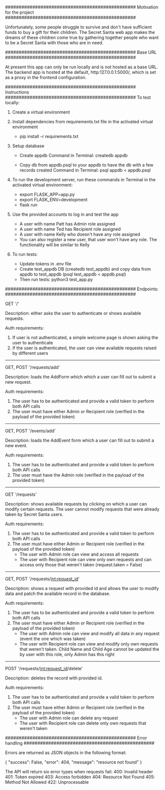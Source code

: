 

################################################
Motivation for the project
################################################

Unfortunately, some people struggle to survive and don't have sufficient funds to buy a gift for their children. The Secret Santa web app makes the dreams of these children come true by gathering together people who want to be a Secret Santa with those who are in need.


################################################
Base URL
################################################

At present this app can only be run locally and is not hosted as a base URL. The backend app is hosted at the default, http:127.0.0.1:5000/, which is set as a proxy in the frontend configuration.


################################################
Instructions
################################################
To test locally:
1. Create a virtual environment

2. Install dependencies from requirements.txt file in the activated virtual environment
	- pip install -r requirements.txt

3. Setup database
	- Create appdb
	  Command in Terminal: createdb appdb

	- Copy db from appdb.psql to your appdb to have the db with a few records created
	  Command in Terminal: psql appdb < appdb.psql

4. To run the development server, run these commands in Terminal in the activated virtual environment:
	- export FLASK_APP=app.py
	- export FLASK_ENV=development
	- flask run

5. Use the provided accounts to log in and test the app
	- A user with name Patt has Admin role assigned
	- A user with name Ted has Recipient role assigned
	- A user with name Kelly who doesn't have any role assigned
	- You can also register a new user, that user won't have any role. The functionality will be similar to Kelly

6. To run tests:
	- Update tokens in .env file
	- Create test_appdb DB (createdb test_appdb) and copy data from appdb to test_appdb (psql test_appdb < appdb.psql)
	- Then run tests: python3 test_app.py


################################################
Endpoints:
################################################

GET '/'

Description: either asks the user to authenticate or shows available requests.

Auth requirements:
1. If user is not authenticated, a simple welcome page is shown asking the user to authenticate
2. If the user is authenticated, the user can view available requests raised by different users

----------------------------------------------------------------------------------------------

GET, POST '/requests/add'

Description: loads the AddForm which which a user can fill out to submit a new request.

Auth requirements:
1. The user has to be authenticated and provide a valid token to perform both API calls
2. The user must have either Admin or Recipient role (verified in the payload of the provided token)

----------------------------------------------------------------------------------------------

GET, POST '/events/add'

Description: loads the AddEvent form which a user can fill out to submit a new event.

Auth requirements:
1. The user has to be authenticated and provide a valid token to perform both API calls
2. The user must have the Admin role (verified in the payload of the provided token)

----------------------------------------------------------------------------------------------

GET '/requests'

Description: shows available requests by clicking on which a user can modify certain requests. The user cannot modify requests that were already taken by Secret Santa users.

Auth requirements:
1. The user has to be authenticated and provide a valid token to perform both API calls
2. The user must have either Admin or Recipient role (verified in the payload of the provided token)
	- The user with Admin role can view and access all requests
	- The user with Recipient role can view only own requests and can access only those that weren't taken (request.taken = False)

----------------------------------------------------------------------------------------------

GET, POST '/requests/<int:request_id>'

Description: shows a request with provided id and allows the user to modify data and patch the available record in the database.

Auth requirements:
1. The user has to be authenticated and provide a valid token to perform both API calls
2. The user must have either Admin or Recipient role (verified in the payload of the provided token)
	- The user with Admin role can view and modify all data in any request (event the one which was taken)
	- The user with Recipient role can view and modify only own requests that weren't taken. Child Name and Child Age cannot be updated the by user with this role, only Admin has this right

----------------------------------------------------------------------------------------------

POST '/requests/<int:request_id>/delete'

Description: deletes the record with provided id.

Auth requirements:
1. The user has to be authenticated and provide a valid token to perform both API calls
2. The user must have either Admin or Recipient role (verified in the payload of the provided token)
	- The user with Admin role can delete any request
	- The user with Recipient role can delete only own requests that weren't taken


################################################
Error handling
################################################

Errors are returned as JSON objects in the following format:

{
  "success": False,
  "error": 404,
  "message": "resource not found"
}

The API will return six error types when requests fail:
400: Invalid header
401: Token expired
403: Access forbidden
404: Resource Not Found
405: Method Not Allowed
422: Unprocessable










